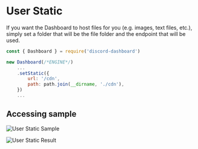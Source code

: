 # User Static <Badge type="info" text="OPTIONAL" />

If you want the Dashboard to host files for you (e.g. images, text files, etc.), simply set a folder that will be the file folder and the endpoint that will be used.

<Badge type="danger" text="NOTE: Static files within folder are accessible for everyone" />

```js
const { Dashboard } = require('discord-dashboard')

new Dashboard(/*ENGINE*/)
    ...
    .setStatic({
        url: '/cdn',
        path: path.join(__dirname, './cdn'),
    })
    ...
```

## Accessing sample

![User Static Sample](/images/dbd_static_sample.png)

![User Static Result](/images/dbd_static_result.png)
